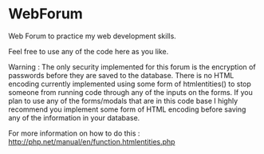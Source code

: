 # WebForum
Web Forum to practice my web development skills.

Feel free to use any of the code here as you like.

Warning : The only security implemented for this forum is the encryption of passwords before they are saved to the database. There is no HTML encoding currently implemented using some form of htmlentities() to stop someone from running code through any of the inputs on the forms. If you plan to use any of the forms/modals that are in this code base I highly recommend you implement some form of HTML encoding before saving any of the information in your database.

For more information on how to do this : http://php.net/manual/en/function.htmlentities.php
